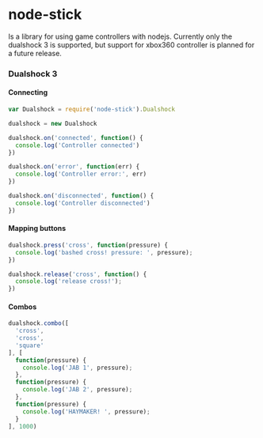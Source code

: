 # node-stick
Is a library for using game controllers with nodejs. Currently only the dualshock 3 is supported, but support for xbox360 controller is planned for a future release.

### Dualshock 3

#### Connecting
```javascript
var Dualshock = require('node-stick').Dualshock

dualshock = new Dualshock

dualshock.on('connected', function() {
  console.log('Controller connected')
})

dualshock.on('error', function(err) {
  console.log('Controller error:', err)
})

dualshock.on('disconnected', function() {
  console.log('Controller disconnected')
})
```

#### Mapping buttons
```javascript
dualshock.press('cross', function(pressure) {
  console.log('bashed cross! pressure: ', pressure);
})

dualshock.release('cross', function() {
  console.log('release cross!');
})
```

#### Combos
```javascript
dualshock.combo([
  'cross',
  'cross',
  'square'
], [
  function(pressure) {
    console.log('JAB 1', pressure);
  },
  function(pressure) {
    console.log('JAB 2', pressure);
  },
  function(pressure) {
    console.log('HAYMAKER! ', pressure);
  }
], 1000)

```